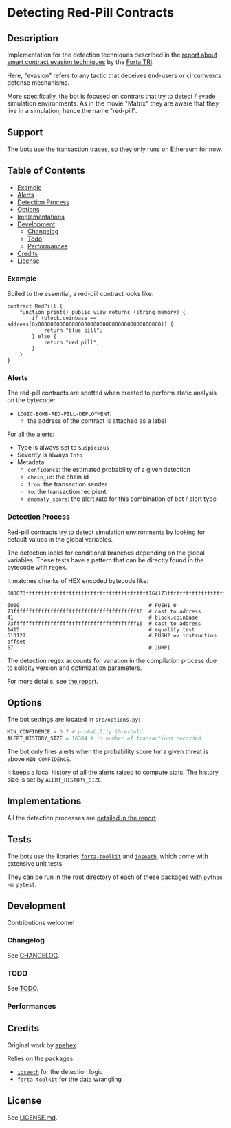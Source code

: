 # Detecting Red-Pill Contracts

## Description

Implementation for the detection techniques described in the [report about smart contract evasion techniques][report-web3-evasion] by the [Forta TRi][forta-threat-research-initiative].

Here, "evasion" refers to any tactic that deceives end-users or circumvents defense mechanisms.

More specifically, the bot is focused on contrats that try to detect / evade simulation environments.
As in the movie "Matrix" they are aware that they live in a simulation, hence the name "red-pill".

## Support

The bots use the transaction traces, so they only runs on Ethereum for now.

## Table of Contents

- [Example](#example)
- [Alerts](#alerts)
- [Detection Process](#detection-process)
- [Options](#options)
- [Implementations](#implementations)
- [Development](#development)
  - [Changelog](#changelog)
  - [Todo](#todo)
  - [Performances](#performances)
- [Credits](#credits)
- [License](#license)

### Example

Boiled to the essential, a red-pill contract looks like:

```solidity
contract RedPill {
    function print() public view returns (string memory) {
        if (block.coinbase == address(0x0000000000000000000000000000000000000000)) {
            return "blue pill";
        } else {
            return "red pill";
        }
    }
}
```

### Alerts

The red-pill contracts are spotted when created to perform static analysis on the bytecode:

- `LOGIC-BOMB-RED-PILL-DEPLOYMENT`:
    - the address of the contract is attached as a label

For all the alerts:    

- Type is always set to `Suspicious`
- Severity is always `Info`
- Metadata:
  - `confidence`: the estimated probability of a given detection
  - `chain_id`: the chain id
  - `from`: the transaction sender
  - `to`: the transaction recipient
  - `anomaly_score`: the alert rate for this combination of bot / alert type

### Detection Process

Red-pill contracts try to detect simulation environments by looking for default values in the global variables.

The detection looks for conditional branches depending on the global variables.
These tests have a pattern that can be directly found in the bytecode with regex.

It matches chunks of HEX encoded bytecode like:

```
600073ffffffffffffffffffffffffffffffffffffffff164173ffffffffffffffffffffffffffffffffffffffff16141561012757
```

```
6000                                          # PUSH1 0
73ffffffffffffffffffffffffffffffffffffffff16  # cast to address
41                                            # block.coinbase
73ffffffffffffffffffffffffffffffffffffffff16  # cast to address
1415                                          # equality test
610127                                        # PUSH2 => instruction offset
57                                            # JUMPI
```

The detection regex accounts for variation in the compilation process due to solidity version and optimization parameters.

For more details, see [the report][report-web3-evasion].

## Options

The bot settings are located in `src/options.py`:

```python
MIN_CONFIDENCE = 0.7 # probability threshold
ALERT_HISTORY_SIZE = 16384 # in number of transactions recorded
```

The bot only fires alerts when the probability score for a given threat is above `MIN_CONFIDENCE`.

It keeps a local history of all the alerts raised to compute stats.
The history size is set by `ALERT_HISTORY_SIZE`.

## Implementations

All the detection processes are [detailed in the report][report-web3-evasion].

## Tests

The bots use the libraries [`forta-toolkit`][github-apehex-toolkit] and [`ioseeth`][github-apehex-ioseeth], which come with extensive unit tests.

They can be run in the root directory of each of these packages with `python -m pytest`.

## Development

Contributions welcome!

### Changelog

See [CHANGELOG](.github/CHANGELOG.md).

### TODO

See [TODO](.github/TODO.md).

### Performances

## Credits

Original work by [apehex](https://github.com/apehex).

Relies on the packages:

- [`ioseeth`][github-apehex-ioseeth] for the detection logic
- [`forta-toolkit`][github-apehex-toolkit] for the data wrangling

## License

See [LICENSE.md](LICENSE.md).

[forta-threat-research-initiative]: https://forta.org/blog/investing-in-applied-academic-threat-research/
[github-apehex-ioseeth]: https://github.com/apehex/web3-threat-indicators
[github-apehex-toolkit]: https://github.com/apehex/forta-toolkit
[report-web3-evasion]: https://github.com/apehex/web3-evasion-techniques/blob/main/report/web3-evasion-techniques.pdf
